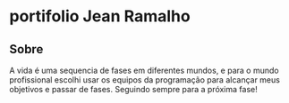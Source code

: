 # portifolio Jean Ramalho

## Sobre
A vida é uma sequencia de fases em diferentes mundos, e para o mundo profissional escolhi usar os equipos da programação para alcançar meus objetivos e passar de fases. Seguindo sempre para a próxima fase!
